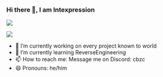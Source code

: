 
### Hi there 👋, I am Intexpression

![](https://github.com/BrunnerLivio/brunnerlivio/blob/master/images/welcome.png?raw=true)




![](https://api.githubtrends.io/user/svg/intexpression/langs?time_range=one_year&include_private=True&loc_metric=changed&theme=dark)



- 🔭 I’m currently working on every project known to world 
- 🌱 I’m currently learning ReverseEngineering 
- 📫 How to reach me: Message me on Discord: cbzc 
- 😄 Pronouns: he/him 
